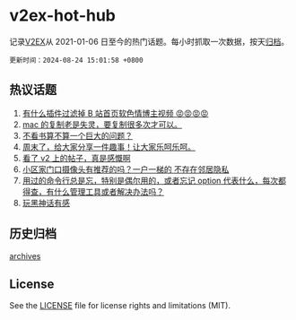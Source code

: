 # v2ex-hot-hub

 记录[V2EX](https://www.v2ex.com/)从 2021-01-06 日至今的热门话题。每小时抓取一次数据，按天[归档](archives)。

`更新时间：2024-08-24 15:01:58 +0800`

## 热议话题

1. [有什么插件过滤掉 B 站首页软色情博主视频 😡😡😡😡](https://www.v2ex.com/t/1067288)
1. [mac 的复制老是失灵，要复制很多次才可以。](https://www.v2ex.com/t/1067284)
1. [不看书算不算一个巨大的问题？](https://www.v2ex.com/t/1067287)
1. [周末了，给大家分享一件趣事！让大家乐呵乐呵。](https://www.v2ex.com/t/1067270)
1. [看了 v2 上的帖子，真是感慨啊](https://www.v2ex.com/t/1067333)
1. [小区家门口摄像头有推荐的吗？一户一梯的 不存在邻居隐私](https://www.v2ex.com/t/1067410)
1. [用过的命令行总是忘，特别是偶尔用的，或者忘记 option 代表什么，每次都得查，有什么管理工具或者解决办法吗？](https://www.v2ex.com/t/1067416)
1. [玩黑神话有感](https://www.v2ex.com/t/1067420)

## 历史归档

[archives](archives)

## License

See the [LICENSE](LICENSE) file for license rights and limitations (MIT).
